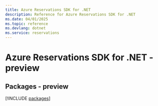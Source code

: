 ```yaml
---
title: Azure Reservations SDK for .NET
description: Reference for Azure Reservations SDK for .NET
ms.date: 04/01/2025
ms.topic: reference
ms.devlang: dotnet
ms.service: reservations
---
```

# Azure Reservations SDK for .NET - preview
## Packages - preview
[!INCLUDE [packages](reservations-index.md)]